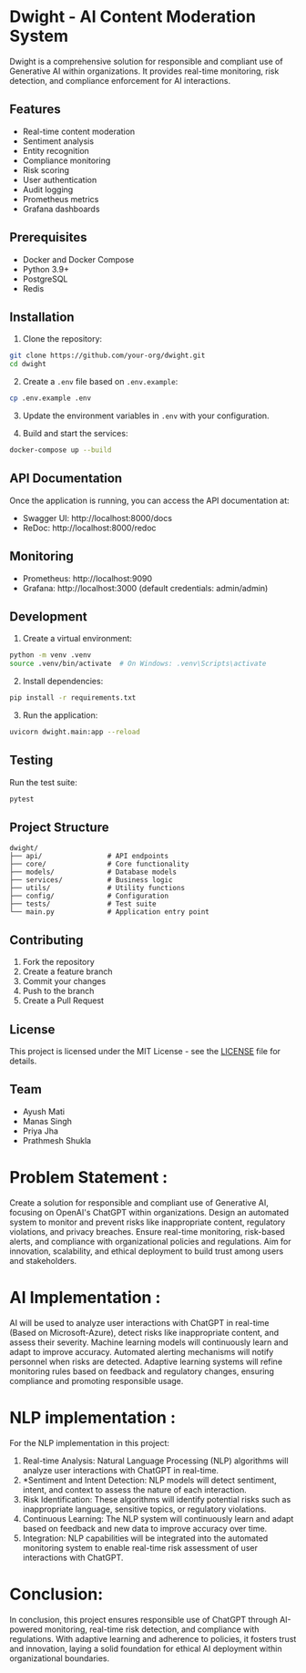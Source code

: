 # Dwight - AI Content Moderation System

Dwight is a comprehensive solution for responsible and compliant use of Generative AI within organizations. It provides real-time monitoring, risk detection, and compliance enforcement for AI interactions.

## Features

- Real-time content moderation
- Sentiment analysis
- Entity recognition
- Compliance monitoring
- Risk scoring
- User authentication
- Audit logging
- Prometheus metrics
- Grafana dashboards

## Prerequisites

- Docker and Docker Compose
- Python 3.9+
- PostgreSQL
- Redis

## Installation

1. Clone the repository:
```bash
git clone https://github.com/your-org/dwight.git
cd dwight
```

2. Create a `.env` file based on `.env.example`:
```bash
cp .env.example .env
```

3. Update the environment variables in `.env` with your configuration.

4. Build and start the services:
```bash
docker-compose up --build
```

## API Documentation

Once the application is running, you can access the API documentation at:
- Swagger UI: http://localhost:8000/docs
- ReDoc: http://localhost:8000/redoc

## Monitoring

- Prometheus: http://localhost:9090
- Grafana: http://localhost:3000 (default credentials: admin/admin)

## Development

1. Create a virtual environment:
```bash
python -m venv .venv
source .venv/bin/activate  # On Windows: .venv\Scripts\activate
```

2. Install dependencies:
```bash
pip install -r requirements.txt
```

3. Run the application:
```bash
uvicorn dwight.main:app --reload
```

## Testing

Run the test suite:
```bash
pytest
```

## Project Structure

```
dwight/
├── api/                # API endpoints
├── core/               # Core functionality
├── models/             # Database models
├── services/           # Business logic
├── utils/              # Utility functions
├── config/             # Configuration
├── tests/              # Test suite
└── main.py             # Application entry point
```

## Contributing

1. Fork the repository
2. Create a feature branch
3. Commit your changes
4. Push to the branch
5. Create a Pull Request

## License

This project is licensed under the MIT License - see the [LICENSE](LICENSE) file for details.

## Team

- Ayush Mati
- Manas Singh
- Priya Jha
- Prathmesh Shukla

# Problem Statement :
Create a solution for responsible and compliant use of Generative AI, focusing on OpenAI's ChatGPT within organizations. Design an automated system to monitor and prevent risks like inappropriate content, regulatory violations, and privacy breaches. Ensure real-time monitoring, risk-based alerts, and compliance with organizational policies and regulations. Aim for innovation, scalability, and ethical deployment to build trust among users and stakeholders.

# AI Implementation :
AI will be used to analyze user interactions with ChatGPT in real-time (Based on Microsoft-Azure), detect risks like inappropriate content, and assess their severity. Machine learning models will continuously learn and adapt to improve accuracy. Automated alerting mechanisms will notify personnel when risks are detected. Adaptive learning systems will refine monitoring rules based on feedback and regulatory changes, ensuring compliance and promoting responsible usage.

# NLP implementation :
For the NLP implementation in this project:
1. Real-time Analysis: Natural Language Processing (NLP) algorithms will analyze user interactions with ChatGPT in real-time.
2. *Sentiment and Intent Detection: NLP models will detect sentiment, intent, and context to assess the nature of each interaction.
3. Risk Identification: These algorithms will identify potential risks such as inappropriate language, sensitive topics, or regulatory violations.
4. Continuous Learning: The NLP system will continuously learn and adapt based on feedback and new data to improve accuracy over time.
5. Integration: NLP capabilities will be integrated into the automated monitoring system to enable real-time risk assessment of user interactions with ChatGPT.

# Conclusion:
In conclusion, this project ensures responsible use of ChatGPT through AI-powered monitoring, real-time risk detection, and compliance with regulations. With adaptive learning and adherence to policies, it fosters trust and innovation, laying a solid foundation for ethical AI deployment within organizational boundaries.

